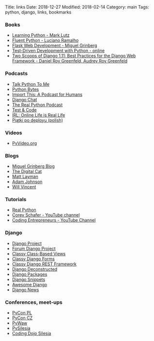 Title: links
Date: 2018-12-27
Modified: 2018-02-14
Category: main
Tags: python, django, links, bookmarks


### Books

* [Learning Python - Mark Lutz](http://shop.oreilly.com/product/0636920028154.do)
* [Fluent Python - Luciano Ramalho](http://shop.oreilly.com/product/0636920032519.do)
* [Flask Web Development - Miguel Grinberg](http://shop.oreilly.com/product/0636920089056.do)
* [Test-Driven Development with Python - online](http://www.obeythetestinggoat.com/)
* [Two Scoops of Django 1.11: Best Practices for the Django Web Framework - Daniel Roy Greenfeld, Audrey Roy Greenfeld](https://www.roygreenfeld.com/collections/two-scoops-press/products/two-scoops-of-django-1-11)


### Podcasts

* [Talk Python To Me](https://talkpython.fm/)
* [Python Bytes](https://pythonbytes.fm/)
* [Import This: A Podcast for Humans](https://www.kennethreitz.org/import-this/)
* [Django Chat](https://djangochat.com/)
* [The Real Python Podcast](https://realpython.com/podcasts/rpp/)
* [Test & Code](https://testandcode.com/)
* [IRL: Online Life is Real Life](https://irlpodcast.org/)
* [Piątki po deployu (polish)](https://soundcloud.com/user-290159543)


### Videos
* [PyVideo.org](https://pyvideo.org/)


### Blogs

* [Miguel Grinberg Blog](https://blog.miguelgrinberg.com/)
* [The Digital Cat](http://blog.thedigitalcatonline.com/)
* [Matt Layman](https://www.mattlayman.com/)
* [Adam Johnson](https://adamj.eu/tech/)
* [Will Vincent](https://wsvincent.com/)


### Tutorials

* [Real Python](https://realpython.com/)
* [Corey Schafer - YouTube channel](https://www.youtube.com/channel/UCCezIgC97PvUuR4_gbFUs5g)
* [Coding Entrepreneurs - YouTube Channel](https://www.youtube.com/channel/UCWEHue8kksIaktO8KTTN_zg)


### Django

* [Django Project](https://www.djangoproject.com/)
* [Forum Django Project](https://forum.djangoproject.com/)
* [Classy Class-Based Views](https://ccbv.co.uk/)
* [Classy Django Forms](https://cdf.9vo.lt/)
* [Classy Django REST Framework](http://www.cdrf.co/)
* [Django Deconstructed](https://djangodeconstructed.com/)
* [Django Packages](https://djangopackages.org/)
* [Django Snippets](https://djangosnippets.org/)
* [Awesome Django](https://github.com/wsvincent/awesome-django)
* [Django News](https://django-news.com/)


### Conferences, meet-ups

* [PyCon PL](https://pl.pycon.org/)
* [PyCon CZ](https://cz.pycon.org/)
* [PyWaw](http://pywaw.org/)
* [PySilesia](http://pysilesia.pl/)
* [Coding Dojo Silesia](https://www.meetup.com/pl-PL/Coding-Dojo-Silesia/)
